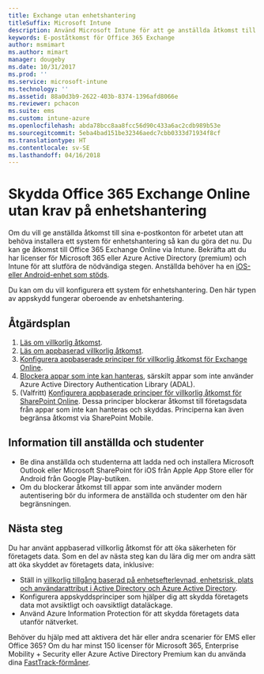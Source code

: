 ```yaml
---
title: Exchange utan enhetshantering
titleSuffix: Microsoft Intune
description: Använd Microsoft Intune för att ge anställda åtkomst till sina e-postkonton för Office 365 Exchange Online utan att behöva installera ett system för enhetshantering.
keywords: E-poståtkomst för Office 365 Exchange
author: msmimart
ms.author: mimart
manager: dougeby
ms.date: 10/31/2017
ms.prod: ''
ms.service: microsoft-intune
ms.technology: ''
ms.assetid: 88a0d3b9-2622-403b-8374-1396afd8066e
ms.reviewer: pchacon
ms.suite: ems
ms.custom: intune-azure
ms.openlocfilehash: abda78bcc8aa8fcc56d90c433a6ac2cdb989b53e
ms.sourcegitcommit: 5eba4bad151be32346aedc7cbb0333d71934f8cf
ms.translationtype: HT
ms.contentlocale: sv-SE
ms.lasthandoff: 04/16/2018
---
```

# <a name="protect-office-365-exchange-online-without-requiring-device-management"></a>Skydda Office 365 Exchange Online utan krav på enhetshantering

Om du vill ge anställda åtkomst till sina e-postkonton för arbetet utan att behöva installera ett system för enhetshantering så kan du göra det nu. Du kan ge åtkomst till Office 365 Exchange Online via Intune. Bekräfta att du har licenser för Microsoft 365 eller Azure Active Directory (premium) och Intune för att slutföra de nödvändiga stegen. Anställda behöver ha en [iOS- eller Android-enhet som stöds](supported-devices-browsers.md). 

Du kan om du vill konfigurera ett system för enhetshantering. Den här typen av appskydd fungerar oberoende av enhetshantering. 

## <a name="action-plan"></a>Åtgärdsplan

1. [Läs om villkorlig åtkomst](conditional-access.md). 
2. [Läs om appbaserad villkorlig åtkomst](app-based-conditional-access-intune.md).
3. [Konfigurera appbaserade principer för villkorlig åtkomst för Exchange Online](app-based-conditional-access-intune-create.md).
4. [Blockera appar som inte kan hanteras](app-modern-authentication-block.md), särskilt appar som inte använder Azure Active Directory Authentication Library (ADAL).
5. (Valfritt) [Konfigurera appbaserade principer för villkorlig åtkomst för SharePoint Online](app-based-conditional-access-intune-create.md). Dessa principer blockerar åtkomst till företagsdata från appar som inte kan hanteras och skyddas. Principerna kan även begränsa åtkomst via SharePoint Mobile. 

## <a name="what-to-tell-employees-and-students"></a>Information till anställda och studenter

* Be dina anställda och studenterna att ladda ned och installera Microsoft Outlook eller Microsoft SharePoint för iOS från Apple App Store eller för Android från Google Play-butiken. 
* Om du blockerar åtkomst till appar som inte använder modern autentisering bör du informera de anställda och studenter om den här begränsningen. 

## <a name="next-steps"></a>Nästa steg

Du har använt appbaserad villkorlig åtkomst för att öka säkerheten för företagets data. Som en del av nästa steg kan du lära dig mer om andra sätt att öka skyddet av företagets data, inklusive: 

* Ställ in [villkorlig tillgång baserad på enhetsefterlevnad, enhetsrisk, plats och användarattribut i Active Directory och Azure Active Directory](https://docs.microsoft.com/azure/active-directory/active-directory-conditional-access-azure-portal).  
* Konfigurera appskyddsprinciper som hjälper dig att skydda företagets data mot avsiktligt och oavsiktligt dataläckage. 
* Använd Azure Information Protection för att skydda företagets data utanför nätverket. 

Behöver du hjälp med att aktivera det här eller andra scenarier för EMS eller Office 365? Om du har minst 150 licenser för Microsoft 365, Enterprise Mobility + Security eller Azure Active Directory Premium kan du använda dina [FastTrack-förmåner](https://docs.microsoft.com/enterprise-mobility-security/solutions/enterprise-mobility-fasttrack-program). 
